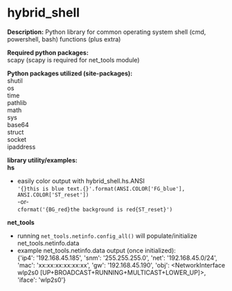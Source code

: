# hybrid_shell
**Description:**
Python library for common operating system shell (cmd, powershell, bash) functions (plus extra)

**Required python packages:**   
scapy (scapy is required for net_tools module)

**Python packages utilized (site-packages):**   
shutil   
os   
time   
pathlib   
math   
sys   
base64   
struct   
socket   
ipaddress   

**library utility/examples:**   
**hs**   
- easily color output with hybrid_shell.hs.ANSI   
  ```'{}this is blue text.{}'.format(ANSI.COLOR['FG_blue'], ANSI.COLOR['ST_reset'])```   
  -or-   
  ```cformat('{BG_red}the background is red{ST_reset}')```   

**net_tools**   
- running ```net_tools.netinfo.config_all()``` will populate/initialize net_tools.netinfo.data
- example net_tools.netinfo.data output (once initialized):   
  {'ip4': '192.168.45.185', 'snm': '255.255.255.0', 'net': '192.168.45.0/24', 'mac': 'xx:xx:xx:xx:xx:xx', 'gw': '192.168.45.190', 'obj': <NetworkInterface wlp2s0 [UP+BROADCAST+RUNNING+MULTICAST+LOWER_UP]>, 'iface': 'wlp2s0'}
